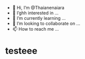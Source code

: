 - 👋 Hi, I’m @Thaianenaiara
- 👀 I’ghh interested in ...
- 🌱 I’m currently learning ...
- 💞️ I’m looking to collaborate on ...
- 📫 How to reach me ...

<!---
Thaianenaiara/Thaianenaiara is a ✨ special ✨ repository because its `README.md` (this file) appears on your GitHub profile.
You can click the Preview link to take a look at your changes.
--->

<h1>testeee</h1>
